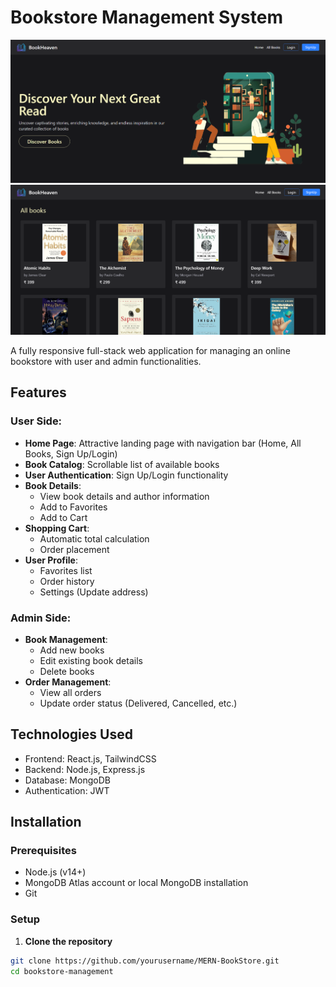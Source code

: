 # Bookstore Management System

![Homepage](./frontend/public/images/Screenshot_2025-03-09_014216.png)
![Cart Page](./frontend/public/images/Screenshot_2025-03-09_014333.png)


A fully responsive full-stack web application for managing an online bookstore with user and admin functionalities.

## Features

### User Side:
- **Home Page**: Attractive landing page with navigation bar (Home, All Books, Sign Up/Login)
- **Book Catalog**: Scrollable list of available books
- **User Authentication**: Sign Up/Login functionality
- **Book Details**:
  - View book details and author information
  - Add to Favorites
  - Add to Cart
- **Shopping Cart**:
  - Automatic total calculation
  - Order placement
- **User Profile**:
  - Favorites list
  - Order history
  - Settings (Update address)

### Admin Side:
- **Book Management**:
  - Add new books
  - Edit existing book details
  - Delete books
- **Order Management**:
  - View all orders
  - Update order status (Delivered, Cancelled, etc.)

## Technologies Used
- Frontend: React.js, TailwindCSS
- Backend: Node.js, Express.js
- Database: MongoDB
- Authentication: JWT

## Installation

### Prerequisites
- Node.js (v14+)
- MongoDB Atlas account or local MongoDB installation
- Git

### Setup

1. **Clone the repository**
```bash
git clone https://github.com/yourusername/MERN-BookStore.git
cd bookstore-management
